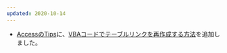 ```yaml
---
updated: 2020-10-14
---
```

- [AccessのTips](/it/access/tips.html)に、[VBAコードでテーブルリンクを再作成する方法](/it/access/tips.html#how-to-recreate-table-link-using-vba-code)を追加しました。

